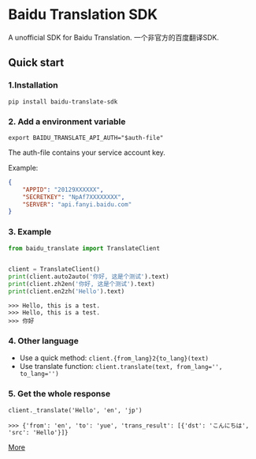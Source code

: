 # Baidu Translation SDK

A unofficial SDK for Baidu Translation. 一个非官方的百度翻译SDK.


## Quick start

### 1.Installation

```
pip install baidu-translate-sdk
```


### 2. Add a environment variable

```
export BAIDU_TRANSLATE_API_AUTH="$auth-file"
```

The auth-file contains your service account key.

Example:
```json
{
    "APPID": "20129XXXXXX",
    "SECRETKEY": "NpAf7XXXXXXXX",
    "SERVER": "api.fanyi.baidu.com"
}
```


### 3. Example

```python
from baidu_translate import TranslateClient


client = TranslateClient()
print(client.auto2auto('你好, 这是个测试').text)
print(client.zh2en('你好, 这是个测试').text)
print(client.en2zh('Hello').text)
```

```
>>> Hello, this is a test.
>>> Hello, this is a test.
>>> 你好
```

### 4. Other language

- Use a quick method: `client.{from_lang}2{to_lang}(text)`
- Use translate function: `client.translate(text, from_lang='', to_lang='')`


### 5. Get the whole response
```
client._translate('Hello', 'en', 'jp')
```
```
>>> {'from': 'en', 'to': 'yue', 'trans_result': [{'dst': 'こんにちは', 'src': 'Hello'}]}
```


[More](https://api.fanyi.baidu.com/api/trans/product/apidoc)